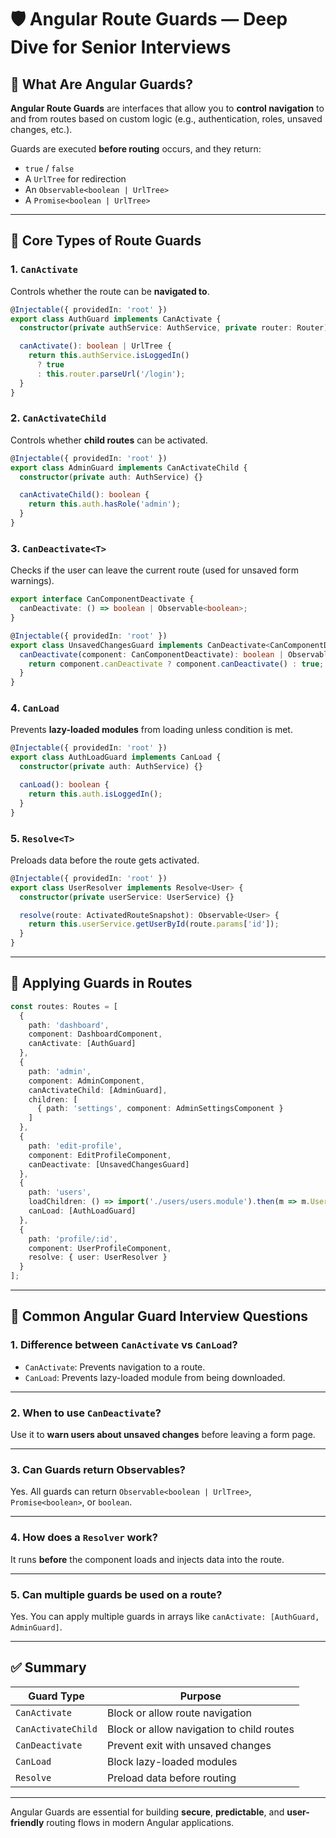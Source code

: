 # 🛡️ Angular Route Guards — Deep Dive for Senior Interviews

## 📌 What Are Angular Guards?

**Angular Route Guards** are interfaces that allow you to **control navigation** to and from routes based on custom logic (e.g., authentication, roles, unsaved changes, etc.).

Guards are executed **before routing** occurs, and they return:
- `true` / `false`
- A `UrlTree` for redirection
- An `Observable<boolean | UrlTree>`
- A `Promise<boolean | UrlTree>`

---

## 🧩 Core Types of Route Guards

### 1. `CanActivate`
Controls whether the route can be **navigated to**.

```ts
@Injectable({ providedIn: 'root' })
export class AuthGuard implements CanActivate {
  constructor(private authService: AuthService, private router: Router) {}

  canActivate(): boolean | UrlTree {
    return this.authService.isLoggedIn()
      ? true
      : this.router.parseUrl('/login');
  }
}
```

### 2. `CanActivateChild`
Controls whether **child routes** can be activated.

```ts
@Injectable({ providedIn: 'root' })
export class AdminGuard implements CanActivateChild {
  constructor(private auth: AuthService) {}

  canActivateChild(): boolean {
    return this.auth.hasRole('admin');
  }
}
```

### 3. `CanDeactivate<T>`
Checks if the user can leave the current route (used for unsaved form warnings).

```ts
export interface CanComponentDeactivate {
  canDeactivate: () => boolean | Observable<boolean>;
}

@Injectable({ providedIn: 'root' })
export class UnsavedChangesGuard implements CanDeactivate<CanComponentDeactivate> {
  canDeactivate(component: CanComponentDeactivate): boolean | Observable<boolean> {
    return component.canDeactivate ? component.canDeactivate() : true;
  }
}
```

### 4. `CanLoad`
Prevents **lazy-loaded modules** from loading unless condition is met.

```ts
@Injectable({ providedIn: 'root' })
export class AuthLoadGuard implements CanLoad {
  constructor(private auth: AuthService) {}

  canLoad(): boolean {
    return this.auth.isLoggedIn();
  }
}
```

### 5. `Resolve<T>`
Preloads data before the route gets activated.

```ts
@Injectable({ providedIn: 'root' })
export class UserResolver implements Resolve<User> {
  constructor(private userService: UserService) {}

  resolve(route: ActivatedRouteSnapshot): Observable<User> {
    return this.userService.getUserById(route.params['id']);
  }
}
```

---

## 🔧 Applying Guards in Routes

```ts
const routes: Routes = [
  {
    path: 'dashboard',
    component: DashboardComponent,
    canActivate: [AuthGuard]
  },
  {
    path: 'admin',
    component: AdminComponent,
    canActivateChild: [AdminGuard],
    children: [
      { path: 'settings', component: AdminSettingsComponent }
    ]
  },
  {
    path: 'edit-profile',
    component: EditProfileComponent,
    canDeactivate: [UnsavedChangesGuard]
  },
  {
    path: 'users',
    loadChildren: () => import('./users/users.module').then(m => m.UsersModule),
    canLoad: [AuthLoadGuard]
  },
  {
    path: 'profile/:id',
    component: UserProfileComponent,
    resolve: { user: UserResolver }
  }
];
```

---

## 📘 Common Angular Guard Interview Questions

### 1. Difference between `CanActivate` vs `CanLoad`?
- `CanActivate`: Prevents navigation to a route.
- `CanLoad`: Prevents lazy-loaded module from being downloaded.

---

### 2. When to use `CanDeactivate`?
Use it to **warn users about unsaved changes** before leaving a form page.

---

### 3. Can Guards return Observables?
Yes. All guards can return `Observable<boolean | UrlTree>`, `Promise<boolean>`, or `boolean`.

---

### 4. How does a `Resolver` work?
It runs **before** the component loads and injects data into the route.

---

### 5. Can multiple guards be used on a route?
Yes. You can apply multiple guards in arrays like `canActivate: [AuthGuard, AdminGuard]`.

---

## ✅ Summary

| Guard Type         | Purpose                                   |
|--------------------|-------------------------------------------|
| `CanActivate`      | Block or allow route navigation           |
| `CanActivateChild` | Block or allow navigation to child routes |
| `CanDeactivate`    | Prevent exit with unsaved changes         |
| `CanLoad`          | Block lazy-loaded modules                 |
| `Resolve`          | Preload data before routing               |

---

Angular Guards are essential for building **secure**, **predictable**, and **user-friendly** routing flows in modern Angular applications.

